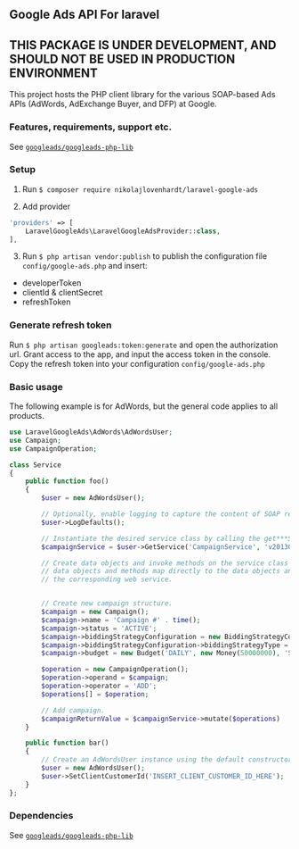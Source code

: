 ## Google Ads API For laravel

## THIS PACKAGE IS UNDER DEVELOPMENT, AND SHOULD NOT BE USED IN PRODUCTION ENVIRONMENT

This project hosts the PHP client library for the various SOAP-based Ads APIs
(AdWords, AdExchange Buyer, and DFP) at Google.

### Features, requirements, support etc.
See [`googleads/googleads-php-lib`](https://github.com/googleads/googleads-php-lib/blob/master/README.md)

### Setup
1. Run `$ composer require nikolajlovenhardt/laravel-google-ads`

2. Add provider
```php
'providers' => [
    LaravelGoogleAds\LaravelGoogleAdsProvider::class,
],
```

3. Run `$ php artisan vendor:publish` to publish the configuration file `config/google-ads.php` and insert:
- developerToken
- clientId & clientSecret
- refreshToken

### Generate refresh token
Run `$ php artisan googleads:token:generate` and open the authorization url. Grant access to the app, and input the
access token in the console. Copy the refresh token into your configuration `config/google-ads.php`

### Basic usage

The following example is for AdWords, but the general code applies to all
products.


```php
use LaravelGoogleAds\AdWords\AdWordsUser;
use Campaign;
use CampaignOperation;

class Service
{
    public function foo()
    {
        $user = new AdWordsUser();

        // Optionally, enable logging to capture the content of SOAP requests and responses.
        $user->LogDefaults();

        // Instantiate the desired service class by calling the get***Service method on the AdWordsUser instance.
        $campaignService = $user->GetService('CampaignService', 'v201309');

        // Create data objects and invoke methods on the service class instance. The
        // data objects and methods map directly to the data objects and requests for
        // the corresponding web service.


        // Create new campaign structure.
        $campaign = new Campaign();
        $campaign->name = 'Campaign #' . time();
        $campaign->status = 'ACTIVE';
        $campaign->biddingStrategyConfiguration = new BiddingStrategyConfiguration();
        $campaign->biddingStrategyConfiguration->biddingStrategyType = 'MANUAL_CPC';
        $campaign->budget = new Budget('DAILY', new Money(50000000), 'STANDARD');

        $operation = new CampaignOperation();
        $operation->operand = $campaign;
        $operation->operator = 'ADD';
        $operations[] = $operation;

        // Add campaign.
        $campaignReturnValue = $campaignService->mutate($operations)
    }

    public function bar()
    {
        // Create an AdWordsUser instance using the default constructor
        $user = new AdWordsUser();
        $user->SetClientCustomerId('INSERT_CLIENT_CUSTOMER_ID_HERE');
    }
};
```

### Dependencies
See [`googleads/googleads-php-lib`](https://github.com/googleads/googleads-php-lib/blob/master/README.md)